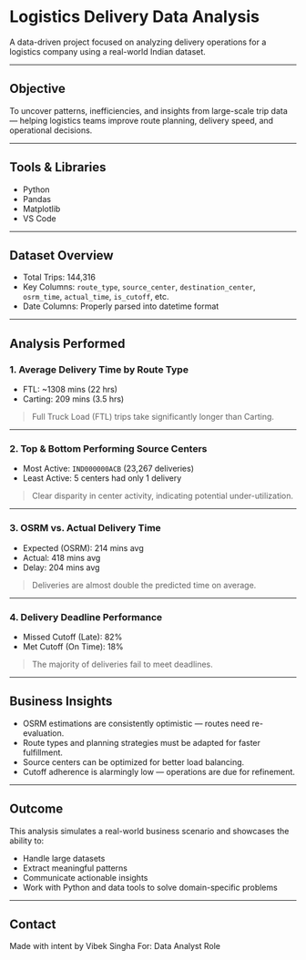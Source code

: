 # Logistics Delivery Data Analysis

A data-driven project focused on analyzing delivery operations for a logistics company using a real-world Indian dataset.

---

## Objective

To uncover patterns, inefficiencies, and insights from large-scale trip data — helping logistics teams improve route planning, delivery speed, and operational decisions.

---

## Tools & Libraries

- Python
- Pandas
- Matplotlib 
- VS Code

---

## Dataset Overview

- Total Trips: 144,316  
- Key Columns: `route_type`, `source_center`, `destination_center`, `osrm_time`, `actual_time`, `is_cutoff`, etc.  
- Date Columns: Properly parsed into datetime format

---

## Analysis Performed

### 1. Average Delivery Time by Route Type
- FTL: ~1308 mins (22 hrs)
- Carting: 209 mins (3.5 hrs)
> Full Truck Load (FTL) trips take significantly longer than Carting.

---

### 2. Top & Bottom Performing Source Centers
- Most Active: `IND000000ACB` (23,267 deliveries)
- Least Active: 5 centers had only 1 delivery
> Clear disparity in center activity, indicating potential under-utilization.

---

### 3. OSRM vs. Actual Delivery Time
- Expected (OSRM): 214 mins avg  
- Actual: 418 mins avg  
- Delay: 204 mins avg
> Deliveries are almost double the predicted time on average.

---

### 4. Delivery Deadline Performance
- Missed Cutoff (Late): 82%  
- Met Cutoff (On Time): 18%
> The majority of deliveries fail to meet deadlines.

---

## Business Insights

- OSRM estimations are consistently optimistic — routes need re-evaluation.
- Route types and planning strategies must be adapted for faster fulfillment.
- Source centers can be optimized for better load balancing.
- Cutoff adherence is alarmingly low — operations are due for refinement.

---

## Outcome

This analysis simulates a real-world business scenario and showcases the ability to:
- Handle large datasets
- Extract meaningful patterns
- Communicate actionable insights
- Work with Python and data tools to solve domain-specific problems

---

## Contact

Made with intent by Vibek Singha
For: Data Analyst Role   

